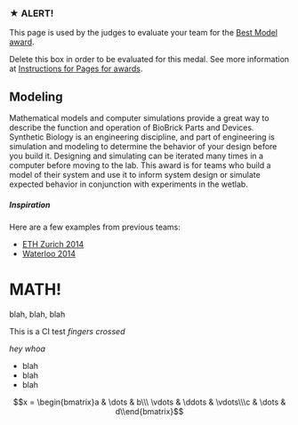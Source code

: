### ★ ALERT!

This page is used by the judges to evaluate your team for the [Best Model award](http://2016.igem.org/Judging/Awards#SpecialPrizes).

Delete this box in order to be evaluated for this medal. See more information at [Instructions for Pages for awards](http://2016.igem.org/Judging/Pages_for_Awards/Instructions).

## Modeling

Mathematical models and computer simulations provide a great way to describe the function and operation of BioBrick Parts and Devices. Synthetic Biology is an engineering discipline, and part of engineering is simulation and modeling to determine the behavior of your design before you build it. Designing and simulating can be iterated many times in a computer before moving to the lab. This award is for teams who build a model of their system and use it to inform system design or simulate expected behavior in conjunction with experiments in the wetlab.

##### Inspiration

Here are a few examples from previous teams:

*   [ETH Zurich 2014](http://2014.igem.org/Team:ETH_Zurich/modeling/overview)
*   [Waterloo 2014](http://2014.igem.org/Team:Waterloo/Math_Book)

# MATH!

blah, blah, blah

This is a CI test *fingers crossed*

*hey whoa*

* blah
* blah
* blah

$$x = \begin{bmatrix}a & \dots & b\\\ \vdots & \ddots & \vdots\\\c & \dots & d\\end{bmatrix}$$

